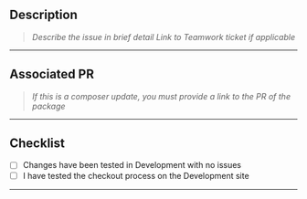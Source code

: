 ## Description

>*Describe the issue in brief detail*
>*Link to Teamwork ticket if applicable*

---
## Associated PR
>*If this is a composer update, you *must* provide a link to the PR of the package*

---
## Checklist

- [ ] Changes have been tested in Development with no issues
- [ ] I have tested the checkout process on the Development site

---



